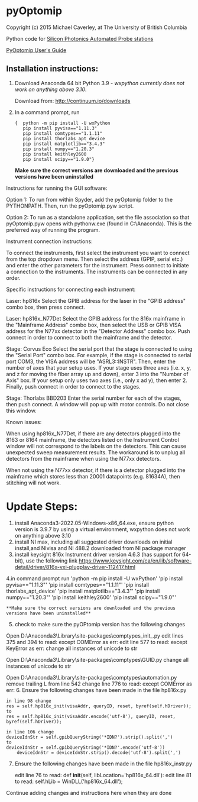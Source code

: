 # pyOptomip
Copyright (c) 2015 Michael Caverley, at The University of British Columbia

Python code for <a href="https://siepic.ubc.ca/silicon-photonics-design-book/automated-probe-station/">Silicon Photonics Automated Probe stations

[PyOptomip User's Guide](https://github.com/SiEPIC/pyOptomip/blob/31f1fc96317e18f707d6d34837686f70abd1098e/PyOptomip%20User's%20Guide.pdf)
  
## Installation instructions:

1. Download Anaconda 64 bit Python 3.9 - *wxpython currently does not work on anything above 3.10*:

    Download from: http://continuum.io/downloads
	
2. In a command prompt, run 
	```
	{  python -m pip install -U wxPython
	   pip install pyvisa=="1.11.3"
	   pip install comtypes=="1.1.11"
	   pip install thorlabs_apt_device
	   pip install matplotlib=="3.4.3"
	   pip install numpy=="1.20.3"
	   pip install keithley2600
	   pip install scipy=="1.9.0"}
	```
	
	**Make sure the correct versions are downloaded and the previous versions have been uninstalled**
        
Instructions for running the GUI software:

Option 1: To run from within Spyder, add the pyOptomip folder to the PYTHONPATH. Then, run the pyOptomip.pyw script.

Option 2: To run as a standalone application, set the file association so that pyOptomip.pyw opens with pythonw.exe (found in C:\Anaconda). This
is the preferred way of running the program.

Instrument connection instructions:

To connect the instruments, first select the instrument you want to connect from the top dropdown menu. Then select the address (GPIP, serial etc.)
and enter the other parameters for the instrument. Press connect to initiate a connection to the instruments. The instruments can be connected in any
order.

Specific instructions for connecting each instrument:

Laser: hp816x
Select the GPIB address for the laser in the "GPIB address" combo box, then press connect.

Laser: hp816x_N77Det
Select the GPIB address for the 816x mainframe in the "Mainframe Address" combo box, then select the USB or GPIB VISA address for the N77xx detector in the
"Detector Address" combo box. Push connect in order to connect to both the mainframe and the detector.

Stage: Corvus Eco
Select the serial port that the stage is connected to using the "Serial Port" combo box. For example, if the stage is connected to serial port COM3, the VISA
address will be "ASRL3::INSTR". Then, enter the number of axes that your setup uses. If your stage uses three axes (i.e. x, y, and z for moving the fiber array
up and down), enter 3 into the "Number of Axis" box. If your setup only uses two axes (i.e., only x ad y), then enter 2. Finally, push connect in order to connect
to the stages.

Stage: Thorlabs BBD203
Enter the serial number for each of the stages, then push connect. A window will pop up with motor controls. Do not close this window.

Known issues:

When using hp816x_N77Det, if there are any detectors plugged into the 8163 or 8164 mainframe, the detectors listed on the Instrument Control 
window will not correspond to the labels on the detectors. This can cause unexpected sweep measurement results. The workaround is to unplug 
all detectors from the mainframe when using the N77xx detectors.

When not using the N77xx detector, if there is a detector plugged into the mainframe which stores less than 20001 datapoints (e.g. 81634A),
then stitching will not work.

# Update Steps:

1. install Anaconda3-2022.05-Windows-x86_64.exe, ensure python version is 3.9.7 by using a virtual environment, wxpython does not work on anything above 3.10
2. install NI max, including all suggested driver downloads on initial install,and NIvisa and NI 488.2 downloaded from NI package manager
3. install keysight 816x Instrument driver version 4.6.3 (has support for 64-bit), use the following link https://www.keysight.com/ca/en/lib/software-detail/driver/816x-vxi-plugplay-driver-112417.html

4.in command prompt run 
	'python -m pip install -U wxPython'
	'pip install pyvisa=="1.11.3"'
	'pip install comtypes=="1.1.11"'
	'pip install thorlabs_apt_device'
	'pip install matplotlib=="3.4.3"'
	'pip install numpy=="1.20.3"'
	'pip install keithley2600'
	'pip install scipy=="1.9.0"'
	
	**Make sure the correct versions are downloaded and the previous versions have been uninstalled**
	
5. check to make sure the pyOPtomip version has the following changes

Open D:\Anaconda3\Library\site-packages\comptypes\_init_.py
	edit lines 375 and 394 to read: 
		except COMError as err:
	edit line 577 to read: 
		except KeyError as err:	
	change all instances of unicode to str
		
Open D:\Anaconda3\Library\site-packages\comptypes\GUID.py
	change all instances of unicode to str

Open D:\Anaconda3\Library\site-packages\comptypes\automation.py
	remove trailing L from line 542
	change line 776 to read:
		except COMError as err:
6. Ensure the following changes have been made in the file hp816x.py

	in line 98 change
	res = self.hp816x_init(visaAddr, queryID, reset, byref(self.hDriver));
	to 
	res = self.hp816x_init(visaAddr.encode('utf-8'), queryID, reset, byref(self.hDriver));
	
	in line 106 change
	deviceIdnStr = self.gpibQueryString('*IDN?').strip().split(',')
	to 
	deviceIdnStr = self.gpibQueryString('*IDN?'.encode('utf-8'))
        deviceIdnStr = deviceIdnStr.strip().decode('utf-8').split(',')

7. Ensure the following changes have been made in the file hp816x_instr.py
	
	edit line 76 to read:
		def __init__(self, libLocation='hp816x_64.dll'):
	edit line 81 to read:
		self.hLib = WinDLL('hp816x_64.dll');
	
Continue adding changes and instructions here when they are done
